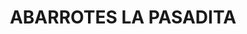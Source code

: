 ---
title: "ABARROTES LA PASADITA"
url: /villa-de-juarez/abarrotes-la-pasadita/
shop: Lebensmittel
---